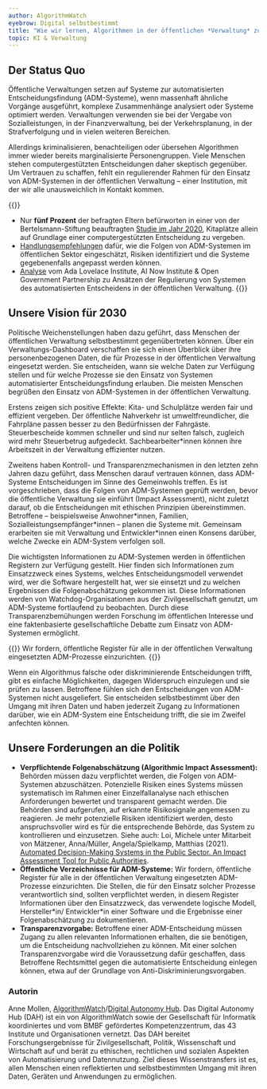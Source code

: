 ```yaml
---
author: AlgorithmWatch
eyebrow: Digital selbstbestimmt
title: "Wie wir lernen, Algorithmen in der öffentlichen *Verwaltung* zu vertrauen"
topic: KI & Verwaltung
---
```


## Der Status Quo

Öffentliche Verwaltungen setzen auf Systeme zur automatisierten Entscheidungsfindung (ADM-Systeme), wenn massenhaft ähnliche Vorgänge ausgeführt, komplexe Zusammenhänge analysiert oder Systeme optimiert werden. Verwaltungen verwenden sie bei der Vergabe von Sozialleistungen, in der Finanzverwaltung, bei der Verkehrsplanung, in der Strafverfolgung und in vielen weiteren Bereichen.

Allerdings kriminalisieren, benachteiligen oder übersehen Algorithmen immer wieder bereits marginalisierte Personengruppen. Viele Menschen stehen computergestützten Entscheidungen daher skeptisch gegenüber. Um Vertrauen zu schaffen, fehlt ein regulierender Rahmen für den Einsatz von ADM-Systemen in der öffentlichen Verwaltung – einer Institution, mit der wir alle unausweichlich in Kontakt kommen.

{{<infobox>}}
- Nur **fünf Prozent** der befragten Eltern befürworten in einer von der Bertelsmann-Stiftung beauftragten [Studie im Jahr 2020](https://www.bertelsmann-stiftung.de/index.php?id=5772&tx_rsmbstpublications_pi2%5bdoi%5d=10.11586/2021056&no_cache=1), Kitaplätze allein auf Grundlage einer computergestützten Entscheidung zu vergeben.
- [Handlungsempfehlungen](https://digitalautonomy.net/fileadmin/PR/Digitalautonomy/PDF/Digital_Autonomy_Policy_Brief3_Folgeabscha__tzung_Juli_2021.pdf) dafür, wie die Folgen von ADM-Systemen im öffentlichen Sektor eingeschätzt, Risiken identifiziert und die Systeme gegebenenfalls angepasst werden können.
- [Analyse](https://ainowinstitute.org/pages/algorithmic-accountability-for-the-public-sector-report.html) vom Ada Lovelace Institute, AI Now Institute & Open Government Partnership zu Ansätzen der Regulierung von Systemen des automatisierten Entscheidens in der öffentlichen Verwaltung. 
{{</infobox>}}

## Unsere Vision für 2030

Politische Weichenstellungen haben dazu geführt, dass Menschen der öffentlichen Verwaltung selbstbestimmt gegenübertreten können. Über ein Verwaltungs-Dashboard verschaffen sie sich einen Überblick über ihre personenbezogenen Daten, die für Prozesse in der öffentlichen Verwaltung eingesetzt werden. Sie entscheiden, wann sie welche Daten zur Verfügung stellen und für welche Prozesse sie den Einsatz von Systemen automatisierter Entscheidungsfindung erlauben. Die meisten Menschen begrüßen den Einsatz von ADM-Systemen in der öffentlichen Verwaltung.

Erstens zeigen sich positive Effekte: Kita- und Schulplätze werden fair und effizient vergeben. Der öffentliche Nahverkehr ist umweltfreundlicher, die Fahrpläne passen besser zu den Bedürfnissen der Fahrgäste. Steuerbescheide kommen schneller und sind nur selten falsch, zugleich wird mehr Steuerbetrug aufgedeckt. Sachbearbeiter\*innen können ihre Arbeitszeit in der Verwaltung effizienter nutzen.

Zweitens haben Kontroll- und Transparenzmechanismen in den letzten zehn Jahren dazu geführt, dass Menschen darauf vertrauen können, dass ADM-Systeme Entscheidungen im Sinne des Gemeinwohls treffen. Es ist vorgeschrieben, dass die Folgen von ADM-Systemen geprüft werden, bevor die öffentliche Verwaltung sie einführt (Impact Assessment), nicht zuletzt darauf, ob die Entscheidungen mit ethischen Prinzipien übereinstimmen. Betroffene – beispielsweise Anwohner\*innen, Familien, Sozialleistungsempfänger\*innen – planen die Systeme mit. Gemeinsam erarbeiten sie mit Verwaltung und Entwickler\*innen einen Konsens darüber, welche Zwecke ein ADM-System verfolgen soll.

Die wichtigsten Informationen zu ADM-Systemen werden in öffentlichen Registern zur Verfügung gestellt. Hier finden sich Informationen zum Einsatzzweck eines Systems, welches Entscheidungsmodell verwendet wird, wer die Software hergestellt hat, wer sie einsetzt und zu welchen Ergebnissen die Folgenabschätzung gekommen ist. Diese Informationen werden von Watchdog-Organisationen aus der Zivilgesellschaft genutzt, um ADM-Systeme fortlaufend zu beobachten. Durch diese Transparenzbemühungen werden Forschung im öffentlichen Interesse und eine faktenbasierte gesellschaftliche Debatte zum Einsatz von ADM-Systemen ermöglicht.

{{<pullquote>}}
Wir fordern, öffentliche Register für alle in der öffentlichen Verwaltung eingesetzten ADM-Prozesse einzurichten.
{{</pullquote>}}

Wenn ein Algorithmus falsche oder diskriminierende Entscheidungen trifft, gibt es einfache Möglichkeiten, dagegen Widerspruch einzulegen und sie prüfen zu lassen. Betroffene fühlen sich den Entscheidungen von ADM-Systemen nicht ausgeliefert. Sie entscheiden selbstbestimmt über den Umgang mit ihren Daten und haben jederzeit Zugang zu Informationen darüber, wie ein ADM-System eine Entscheidung trifft, die sie im Zweifel anfechten können.

## Unsere Forderungen an die Politik

- **Verpflichtende Folgenabschätzung (Algorithmic Impact Assessment):** Behörden müssen dazu verpflichtet werden, die Folgen von ADM-Systemen abzuschätzen. Potenzielle Risiken eines Systems müssen systematisch im Rahmen einer Einzelfallanalyse nach ethischen Anforderungen bewertet und transparent gemacht werden. Die Behörden sind aufgerufen, auf erkannte Risikosignale angemessen zu reagieren. Je mehr potenzielle Risiken identifiziert werden, desto anspruchsvoller wird es für die entsprechende Behörde, das System zu kontrollieren und einzusetzen. 
Siehe auch: Loi, Michele unter Mitarbeit von Mätzener, Anna/Müller, Angela/Spielkamp, Matthias (2021). [Automated Decision-Making Systems in the Public Sector. An Impact Assessment Tool for Public Authorities](https://algorithmwatch.org/en/wp-content/uploads/2021/06/ADMS-in-the-Public-Sector-Impact-Assessment-Tool-AlgorithmWatch-June-2021.pdf).
- **Öffentliche Verzeichnisse für ADM-Systeme:** Wir fordern, öffentliche Register für alle in der öffentlichen Verwaltung eingesetzten ADM-Prozesse einzurichten. Die Stellen, die für den Einsatz solcher Prozesse verantwortlich sind, sollten verpflichtet werden, in diesem Register Informationen über den Einsatzzweck, das verwendete logische Modell, Hersteller\*in/ Entwickler\*in einer Software und die Ergebnisse einer Folgenabschätzung zu dokumentieren.
- **Transparenzvorgabe:** Betroffene einer ADM-Entscheidung müssen Zugang zu allen relevanten Informationen erhalten, die sie benötigen, um die Entscheidung nachvollziehen zu können. Mit einer solchen Transparenzvorgabe wird die Voraussetzung dafür geschaffen, dass Betroffene Rechtsmittel gegen die automatisierte Entscheidung einlegen können, etwa auf der Grundlage von Anti-Diskriminierungsvorgaben.

### Autorin

Anne Mollen, [AlgorithmWatch](https://algorithmwatch.org/en/)/[Digital Autonomy Hub](https://digitalautonomy.net/). Das Digital Autonomy Hub (DAH) ist ein von AlgorithmWatch sowie der Gesellschaft für Informatik koordiniertes und vom BMBF gefördertes Kompetenzzentrum, das 43 Institute und Organisationen vernetzt. Das DAH bereitet Forschungsergebnisse für Zivilgesellschaft, Politik, Wissenschaft und Wirtschaft auf und berät zu ethischen, rechtlichen und sozialen Aspekten von Automatisierung und Datennutzung. Ziel dieses Wissenstransfers ist es, allen Menschen einen reflektierten und selbstbestimmten Umgang mit ihren Daten, Geräten und Anwendungen zu ermöglichen.
